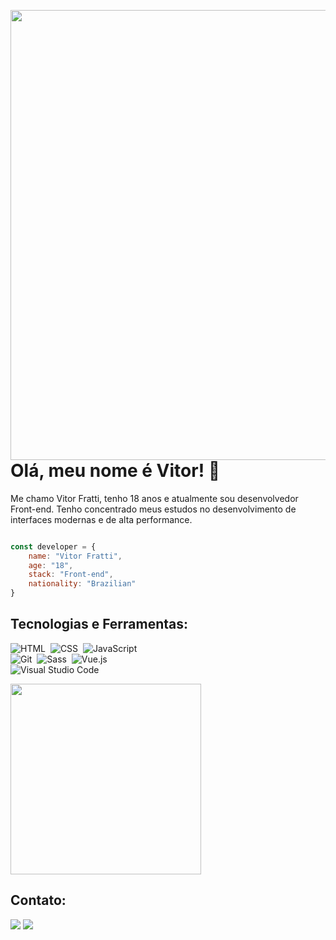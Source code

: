 <img align="right" height="720rem" src="https://raw.githubusercontent.com/gist/vitorfratti/f618b016583d4e3a1dbc901521d7e4e2/raw/c884b1407109bc598210a2d1aae4ac5cc636cc9e/newgithubcard.svg"></img>

# Olá, meu nome é Vitor! 🤠

<p>Me chamo Vitor Fratti, tenho 18 anos e atualmente sou desenvolvedor Front-end.
Tenho concentrado meus estudos no
desenvolvimento de interfaces modernas e
de alta performance.</p>

```javascript

const developer = {
    name: "Vitor Fratti",
    age: "18",
    stack: "Front-end",
    nationality: "Brazilian"
}

```

## Tecnologias e Ferramentas:

![HTML](https://img.shields.io/badge/-HTML-247e63?style=flat&logo=HTML5)&nbsp;
![CSS](https://img.shields.io/badge/-CSS-247e63?style=flat&logo=CSS3&logoColor=1572B6)&nbsp;
![JavaScript](https://img.shields.io/badge/-JavaScript-247e63?style=flat&logo=javascript)&nbsp;
<br>
![Git](https://img.shields.io/badge/-Git-247e63?style=flat&logo=git)&nbsp;
![Sass](https://img.shields.io/badge/-Sass-247e63?style=flat&logo=sass)&nbsp;
![Vue.js](https://img.shields.io/badge/-Vue.js-247e63?style=flat&logo=vue.js)&nbsp;
<br>
![Visual Studio Code](https://img.shields.io/badge/-Visual%20Studio%20Code-247e63?style=flat&logo=visual-studio-code&logoColor=007ACC)&nbsp;

<img width="305rem" src="https://github-readme-stats.vercel.app/api/top-langs/?username=vitorfratti&layout=compact&theme=vue-dark"></img>

## Contato:

<a href="https://www.instagram.com/fra.tti/"><img src="https://img.shields.io/badge/Instagram-247e63.svg?style=for-the-badge&logo=Instagram&logoColor=white"></img></a>
<a href="https://www.linkedin.com/in/vitor-fratti-82445022b/"><img src="https://img.shields.io/badge/LinkedIn-247e63?style=for-the-badge&logo=linkedin&logoColor=white"></img></a>
